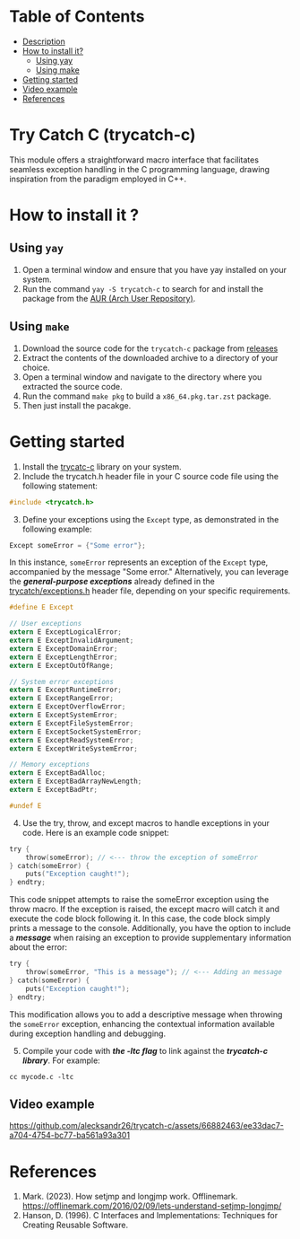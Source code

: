 # Table of Contents
* [Description](https://github.com/alecksandr26/trycatch-c#try-catch-c-tc-c)
* [How to install it?](https://github.com/alecksandr26/trycatch-c#how-to-install-it-)
    * [Using yay](https://github.com/alecksandr26/trycatch-c#using-yay)
    * [Using make](https://github.com/alecksandr26/trycatch-c#using-make)
* [Getting started](https://github.com/alecksandr26/trycatch-c#getting-started)
* [Video example](https://github.com/alecksandr26/trycatch-c?tab=readme-ov-file#video-example)
* [References](https://github.com/alecksandr26/trycatch-c#references)

# Try Catch C (trycatch-c)
This module offers a straightforward macro interface that facilitates seamless exception handling in the C programming language, drawing inspiration from the paradigm employed in C++.

# How to install it ?
## Using `yay`
1. Open a terminal window and ensure that you have yay installed on your system.
2. Run the command `yay -S trycatch-c` to search for and install the package from the [AUR (Arch User Repository)](https://aur.archlinux.org/packages/trycatch-c).

## Using `make`
1. Download the source code for the `trycatch-c` package from [releases](https://github.com/alecksandr26/trycatch-c/archive/refs/tags/v1.2.0.tar.gz)
2. Extract the contents of the downloaded archive to a directory of your choice.
3. Open a terminal window and navigate to the directory where you extracted the source code.
4. Run the command `make pkg` to build a `x86_64.pkg.tar.zst` package.
5. Then just install the pacakge.

# Getting started
1. Install the [trycatc-c](https://github.com/alecksandr26/tc-c#how-to-install-it-) library on your system.
2. Include the trycatch.h header file in your C source code file using the following statement:
```c
#include <trycatch.h>
```
3. Define your exceptions using the `Except` type, as demonstrated in the following example:
```c
Except someError = {"Some error"};
```
In this instance, `someError` represents an exception of the `Except` type, accompanied by the message "Some error."
Alternatively, you can leverage the ***general-purpose exceptions*** already defined in the [trycatch/exceptions.h](https://github.com/alecksandr26/trycatch-c/blob/main/include/trycatch/exceptions.h) header file, 
depending on your specific requirements.
```c
#define E Except

// User exceptions  
extern E ExceptLogicalError;
extern E ExceptInvalidArgument;
extern E ExceptDomainError;
extern E ExceptLengthError;
extern E ExceptOutOfRange;

// System error exceptions
extern E ExceptRuntimeError;
extern E ExceptRangeError;
extern E ExceptOverflowError;
extern E ExceptSystemError;
extern E ExceptFileSystemError;
extern E ExceptSocketSystemError;
extern E ExceptReadSystemError;
extern E ExceptWriteSystemError;

// Memory exceptions
extern E ExceptBadAlloc;
extern E ExceptBadArrayNewLength;
extern E ExceptBadPtr;

#undef E
```

4. Use the try, throw, and except macros to handle exceptions in your code. Here is an example code snippet:
```c
try {
    throw(someError); // <--- throw the exception of someError
} catch(someError) {
    puts("Exception caught!");
} endtry;
```
This code snippet attempts to raise the someError exception using the throw macro. If the exception is raised, the except macro will catch it and execute the code block following it. 
In this case, the code block simply prints a message to the console.
Additionally, you have the option to include a ***message*** when raising an exception to provide supplementary information about the error:
```c
try {
    throw(someError, "This is a message"); // <--- Adding an message
} catch(someError) {
    puts("Exception caught!");
} endtry;
```
This modification allows you to add a descriptive message when throwing the `someError` exception, enhancing the contextual 
information available during exception handling and debugging.

5. Compile your code with ***the -ltc flag*** to link against the ***trycatch-c library***. For example:
```
cc mycode.c -ltc
```
## Video example


https://github.com/alecksandr26/trycatch-c/assets/66882463/ee33dac7-a704-4754-bc77-ba561a93a301




# References
1. Mark. (2023). How setjmp and longjmp work. Offlinemark. https://offlinemark.com/2016/02/09/lets-understand-setjmp-longjmp/
2. Hanson, D. (1996). C Interfaces and Implementations: Techniques for Creating Reusable Software.
